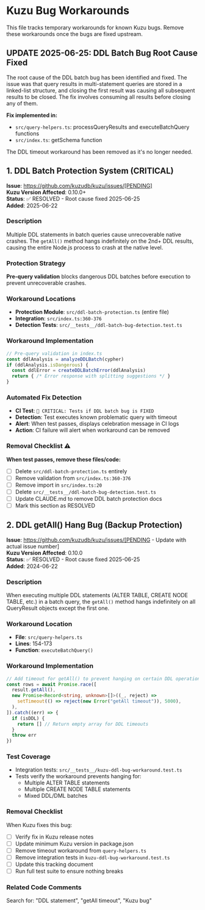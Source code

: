 # Kuzu Bug Workarounds

This file tracks temporary workarounds for known Kuzu bugs. Remove these workarounds once the bugs are fixed upstream.

## UPDATE 2025-06-25: DDL Batch Bug Root Cause Fixed

The root cause of the DDL batch bug has been identified and fixed. The issue was that query results in multi-statement queries are stored in a linked-list structure, and closing the first result was causing all subsequent results to be closed. The fix involves consuming all results before closing any of them.

**Fix implemented in:**
- `src/query-helpers.ts`: processQueryResults and executeBatchQuery functions
- `src/index.ts`: getSchema function

The DDL timeout workaround has been removed as it's no longer needed.

## 1. DDL Batch Protection System (CRITICAL)

**Issue**: https://github.com/kuzudb/kuzu/issues/[PENDING]  
**Kuzu Version Affected**: 0.10.0+  
**Status**: ✅ RESOLVED - Root cause fixed 2025-06-25  
**Added**: 2025-06-22  

### Description
Multiple DDL statements in batch queries cause unrecoverable native crashes. The `getAll()` method hangs indefinitely on the 2nd+ DDL results, causing the entire Node.js process to crash at the native level.

### Protection Strategy
**Pre-query validation** blocks dangerous DDL batches before execution to prevent unrecoverable crashes.

### Workaround Locations
- **Protection Module**: `src/ddl-batch-protection.ts` (entire file)
- **Integration**: `src/index.ts:360-376`
- **Detection Tests**: `src/__tests__/ddl-batch-bug-detection.test.ts`

### Workaround Implementation
```typescript
// Pre-query validation in index.ts
const ddlAnalysis = analyzeDDLBatch(cypher)
if (ddlAnalysis.isDangerous) {
  const ddlError = createDDLBatchError(ddlAnalysis)
  return { /* Error response with splitting suggestions */ }
}
```

### Automated Fix Detection
- **CI Test**: `🚨 CRITICAL: Tests if DDL batch bug is FIXED` 
- **Detection**: Test executes known problematic query with timeout
- **Alert**: When test passes, displays celebration message in CI logs
- **Action**: CI failure will alert when workaround can be removed

### Removal Checklist ⚠️
**When test passes, remove these files/code:**
- [ ] Delete `src/ddl-batch-protection.ts` entirely
- [ ] Remove validation from `src/index.ts:360-376`
- [ ] Remove import in `src/index.ts:20`
- [ ] Delete `src/__tests__/ddl-batch-bug-detection.test.ts`
- [ ] Update CLAUDE.md to remove DDL batch protection docs
- [ ] Mark this section as RESOLVED

## 2. DDL getAll() Hang Bug (Backup Protection)

**Issue**: https://github.com/kuzudb/kuzu/issues/[PENDING - Update with actual issue number]  
**Kuzu Version Affected**: 0.10.0  
**Status**: ✅ RESOLVED - Root cause fixed 2025-06-25  
**Added**: 2024-06-22  

### Description
When executing multiple DDL statements (ALTER TABLE, CREATE NODE TABLE, etc.) in a batch query, the `getAll()` method hangs indefinitely on all QueryResult objects except the first one.

### Workaround Location
- **File**: `src/query-helpers.ts`
- **Lines**: 154-173
- **Function**: `executeBatchQuery()`

### Workaround Implementation
```typescript
// Add timeout for getAll() to prevent hanging on certain DDL operations
const rows = await Promise.race([
  result.getAll(),
  new Promise<Record<string, unknown>[]>((_, reject) =>
    setTimeout(() => reject(new Error("getAll timeout")), 5000),
  ),
]).catch((err) => {
  if (isDDL) {
    return [] // Return empty array for DDL timeouts
  }
  throw err
})
```

### Test Coverage
- Integration tests: `src/__tests__/kuzu-ddl-bug-workaround.test.ts`
- Tests verify the workaround prevents hanging for:
  - Multiple ALTER TABLE statements
  - Multiple CREATE NODE TABLE statements
  - Mixed DDL/DML batches

### Removal Checklist
When Kuzu fixes this bug:
- [ ] Verify fix in Kuzu release notes
- [ ] Update minimum Kuzu version in package.json
- [ ] Remove timeout workaround from `query-helpers.ts`
- [ ] Remove integration tests in `kuzu-ddl-bug-workaround.test.ts`
- [ ] Update this tracking document
- [ ] Run full test suite to ensure nothing breaks

### Related Code Comments
Search for: "DDL statement", "getAll timeout", "Kuzu bug"